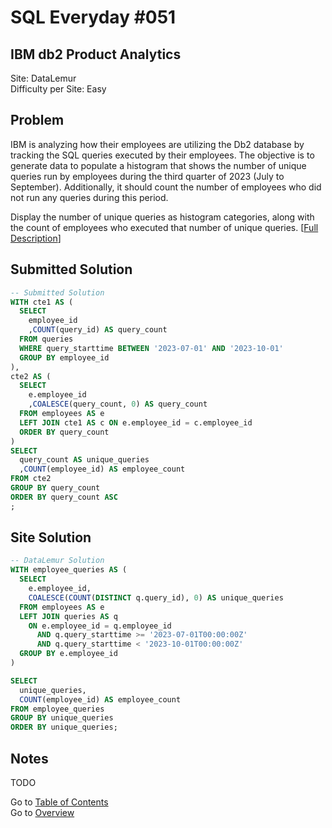 # SQL Everyday \#051

## IBM db2 Product Analytics

Site: DataLemur\
Difficulty per Site: Easy

## Problem

IBM is analyzing how their employees are utilizing the Db2 database by tracking the SQL queries executed by their employees. The objective is to generate data to populate a histogram that shows the number of unique queries run by employees during the third quarter of 2023 (July to September). Additionally, it should count the number of employees who did not run any queries during this period.

Display the number of unique queries as histogram categories, along with the count of employees who executed that number of unique queries. [[Full Description](https://datalemur.com/questions/sql-ibm-db2-product-analytics)]

## Submitted Solution

```sql
-- Submitted Solution
WITH cte1 AS (
  SELECT 
    employee_id
    ,COUNT(query_id) AS query_count
  FROM queries
  WHERE query_starttime BETWEEN '2023-07-01' AND '2023-10-01'
  GROUP BY employee_id
),
cte2 AS (
  SELECT
    e.employee_id
    ,COALESCE(query_count, 0) AS query_count
  FROM employees AS e
  LEFT JOIN cte1 AS c ON e.employee_id = c.employee_id
  ORDER BY query_count
)
SELECT
  query_count AS unique_queries
  ,COUNT(employee_id) AS employee_count
FROM cte2
GROUP BY query_count
ORDER BY query_count ASC
;
```

## Site Solution

```sql
-- DataLemur Solution 
WITH employee_queries AS (
  SELECT 
    e.employee_id,
    COALESCE(COUNT(DISTINCT q.query_id), 0) AS unique_queries
  FROM employees AS e
  LEFT JOIN queries AS q
    ON e.employee_id = q.employee_id
      AND q.query_starttime >= '2023-07-01T00:00:00Z'
      AND q.query_starttime < '2023-10-01T00:00:00Z'
  GROUP BY e.employee_id
)

SELECT
  unique_queries,
  COUNT(employee_id) AS employee_count
FROM employee_queries
GROUP BY unique_queries
ORDER BY unique_queries;
```

## Notes

TODO

Go to [Table of Contents](/README.md#contents)\
Go to [Overview](/README.md)
